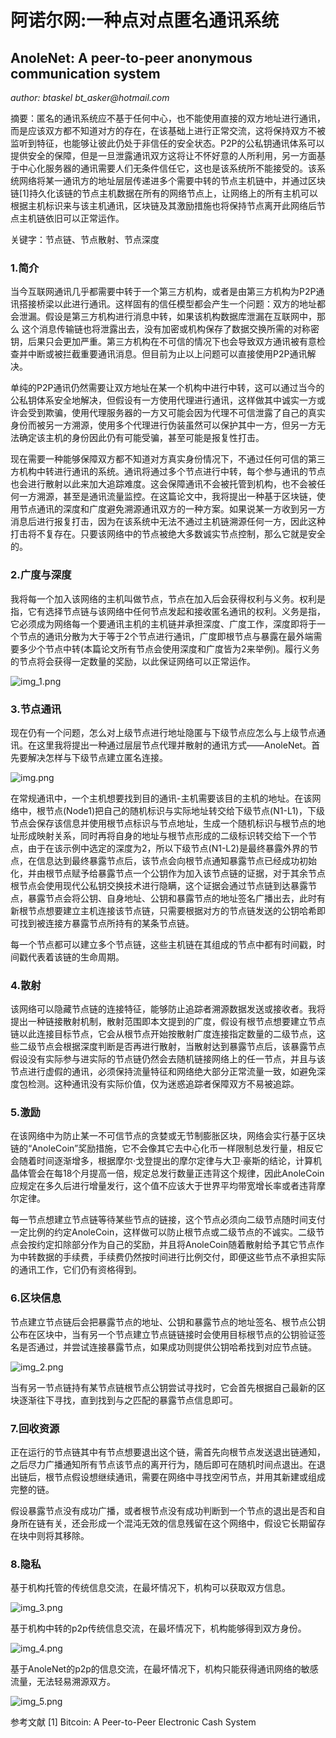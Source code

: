 # 阿诺尔网:一种点对点匿名通讯系统

## AnoleNet: A peer-to-peer anonymous communication system

_author: btaskel bt_asker@hotmail.com_

摘要：匿名的通讯系统应不基于任何中心，也不能使用直接的双方地址进行通讯，而是应该双方都不知道对方的存在，在该基础上进行正常交流，这将保持双方不被监听到特征，也能够让彼此仍处于非信任的安全状态。P2P的公私钥通讯体系可以提供安全的保障，但是一旦泄露通讯双方这将让不怀好意的人所利用，另一方面基于中心化服务器的通讯需要人们无条件信任它，这也是该系统所不能接受的。该系统网络将某一通讯方的地址层层传递进多个需要中转的节点主机链中，并通过区块链[1]持久化该链的节点主机数据在所有的网络节点上，让网络上的所有主机可以根据主机标识来与该主机通讯，区块链及其激励措施也将保持节点离开此网络后节点主机链依旧可以正常运作。

关键字：节点链、节点散射、节点深度

### 1.简介

当今互联网通讯几乎都需要中转于一个第三方机构，或者是由第三方机构为P2P通讯搭接桥梁以此进行通讯。这样固有的信任模型都会产生一个问题：双方的地址都会泄漏。假设是第三方机构进行消息中转，如果该机构数据库泄漏在互联网中，那么 这个消息传输链也将泄露出去，没有加密或机构保存了数据交换所需的对称密钥，后果只会更加严重。第三方机构在不可信的情况下也会导致双方通讯被有意检查并中断或被拦截重要通讯消息。但目前为止以上问题可以直接使用P2P通讯解决。

单纯的P2P通讯仍然需要让双方地址在某一个机构中进行中转，这可以通过当今的公私钥体系安全地解决，但假设有一方使用代理进行通讯，这样做其中诚实一方或许会受到欺骗，使用代理服务器的一方又可能会因为代理不可信泄露了自己的真实身份而被另一方溯源，使用多个代理进行伪装虽然可以保护其中一方，但另一方无法确定该主机的身份因此仍有可能受骗，甚至可能是报复性打击。

现在需要一种能够保障双方都不知道对方真实身份情况下，不通过任何可信的第三方机构中转进行通讯的系统。通讯将通过多个节点进行中转，每个参与通讯的节点也会进行散射以此来加大追踪难度。这会保障通讯不会被托管到机构，也不会被任何一方溯源，甚至是通讯流量监控。在这篇论文中，我将提出一种基于区块链，使用节点通讯的深度和广度避免溯源通讯双方的一种方案。如果说某一方收到另一方消息后进行报复打击，因为在该系统中无法不通过主机链溯源任何一方，因此这种打击将不复存在。只要该网络中的节点被绝大多数诚实节点控制，那么它就是安全的。

### 2.广度与深度

我将每一个加入该网络的主机叫做节点，节点在加入后会获得权利与义务。权利是指，它有选择节点链与该网络中任何节点发起和接收匿名通讯的权利。义务是指，它必须成为网络每一个要通讯主机的主机链并承担深度、广度工作，深度即将于一个节点的通讯分散为大于等于2个节点进行通讯，广度即根节点与暴露在最外端需要多少个节点中转(本篇论文所有节点会使用深度和广度皆为2来举例)。履行义务的节点将会获得一定数量的奖励，以此保证网络可以正常运作。

![img_1.png](img_1.png)

### 3.节点通讯

现在仍有一个问题，怎么对上级节点进行地址隐匿与下级节点应怎么与上级节点通讯。在这里我将提出一种通过层层节点代理并散射的通讯方式——AnoleNet。首先要解决怎样与下级节点建立匿名连接。

![img.png](img.png)

在常规通讯中，一个主机想要找到目的通讯-主机需要该目的主机的地址。在该网络中，根节点(Node1)把自己的随机标识与实际地址转交给下级节点(N1-L1)，下级节点会保存该信息并使用根节点标识与节点地址，生成一个随机标识与根节点的地址形成映射关系，同时再将自身的地址与根节点形成的二级标识转交给下一个节点，由于在该示例中选定的深度为2，所以下级节点(N1-L2)是最终暴露外界的节点，在信息达到最终暴露节点后，该节点会向根节点通知暴露节点已经成功初始化，并由根节点赋予给暴露节点一个公钥作为加入该节点链的证据，对于其余节点根节点会使用现代公私钥交换技术进行隐瞒，这个证据会通过节点链到达暴露节点，暴露节点会将公钥、自身地址、公钥和暴露节点的地址签名广播出去，此时有新根节点想要建立主机连接该节点链，只需要根据对方的节点链发送的公钥哈希即可找到被连接方暴露节点所持有的某条节点链。

每一个节点都可以建立多个节点链，这些主机链在其组成的节点中都有时间戳，时间戳代表着该链的生命周期。

### 4.散射

该网络可以隐藏节点链的连接特征，能够防止追踪者溯源数据发送或接收者。我将提出一种链接散射机制，散射范围即本文提到的广度，假设有根节点想要建立节点链以此连接目标节点，它会从根节点开始按散射广度连接指定数量的二级节点，这些二级节点会根据深度判断是否再进行散射，当散射达到暴露节点后，该暴露节点假设没有实际参与进实际的节点链仍然会去随机链接网络上的任一节点，并且与该节点进行虚假的通讯，必须保持流量特征和网络绝大部分正常流量一致，如避免深度包检测。这种通讯没有实际价值，仅为迷惑追踪者保障双方不易被追踪。

### 5.激励

在该网络中为防止某一不可信节点的贪婪或无节制膨胀区块，网络会实行基于区块链的“AnoleCoin”奖励措施，它不会像其它去中心化币一样限制总发行量，相反它会随着时间逐渐增多，根据摩尔·戈登提出的摩尔定律与大卫·豪斯的结论，计算机晶体管会在每18个月提高一倍，规定总发行数量正违背这个规律，因此AnoleCoin应规定在多久后进行增量发行，这个值不应该大于世界平均带宽增长率或者违背摩尔定律。

每一节点想建立节点链等待某些节点的链接，这个节点必须向二级节点随时间支付一定比例的约定AnoleCoin，这样做可以防止根节点或二级节点的不诚实。二级节点会按约定扣除部分作为自己的奖励，并且将AnoleCoin随着散射给予其它节点作为中转数据的手续费，手续费仍然按时间进行比例交付，即便这些节点不承担实际的通讯工作，它们仍有资格得到。

### 6.区块信息

节点建立节点链后会把暴露节点的地址、公钥和暴露节点的地址签名、根节点公钥公布在区块中，当有另一个节点建立节点链链接时会使用目标根节点的公钥验证签名是否通过，并尝试连接暴露节点，如果成功则提供公钥哈希找到对应节点链。

![img_2.png](img_2.png)

当有另一节点链持有某节点链根节点公钥尝试寻找时，它会首先根据自己最新的区块逐渐往下寻找，直到找到与之匹配的暴露节点信息即可。

### 7.回收资源

正在运行的节点链其中有节点想要退出这个链，需首先向根节点发送退出链通知，之后尽力广播通知所有节点该节点的离开行为，随后即可在随机时间点退出。在退出链后，根节点假设想继续通讯，需要在网络中寻找空闲节点，并用其新建或组成完整的链。

假设暴露节点没有成功广播，或者根节点没有成功判断到一个节点的退出是否和自身所在链有关，还会形成一个混沌无效的信息残留在这个网络中，假设它长期留存在块中则将其移除。 

### 8.隐私

基于机构托管的传统信息交流，在最坏情况下，机构可以获取双方信息。

![img_3.png](img_3.png)

基于机构中转的p2p传统信息交流，在最坏情况下，机构能够得到双方身份。

![img_4.png](img_4.png)

基于AnoleNet的p2p的信息交流，在最坏情况下，机构只能获得通讯网络的敏感流量，无法轻易溯源双方。

![img_5.png](img_5.png)




参考文献
[1] Bitcoin: A Peer-to-Peer Electronic Cash System
